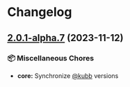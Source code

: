 # Changelog

## [2.0.1-alpha.7](https://github.com/kubb-project/kubb/compare/kubb-v2.0.0-alpha.7...core-v2.0.1-alpha.7) (2023-11-12)


### 📦 Miscellaneous Chores

* **core:** Synchronize [@kubb](https://github.com/kubb) versions
